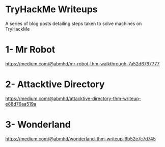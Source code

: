 # TryHackMe Writeups
A series of blog posts detailing steps taken to solve machines on TryHackMe


# 1- Mr Robot

https://medium.com/@abmhd/mr-robot-thm-walkthrough-7a52d6767777


# 2- Attacktive Directory

https://medium.com/@abmhd/attacktive-directory-thm-writeup-e88d76aa519a


# 3- Wonderland

https://medium.com/@abmhd/wonderland-thm-writeup-9b52e7c7d745
